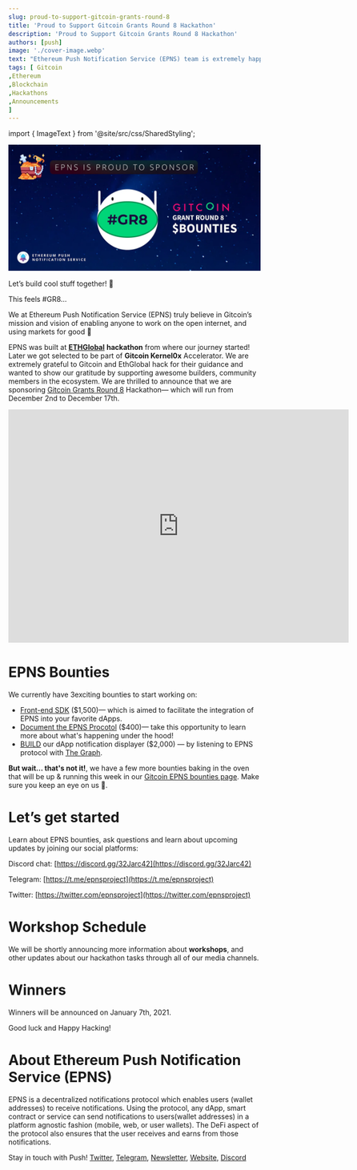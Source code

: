 ```yaml
---
slug: proud-to-support-gitcoin-grants-round-8
title: 'Proud to Support Gitcoin Grants Round 8 Hackathon'
description: 'Proud to Support Gitcoin Grants Round 8 Hackathon'
authors: [push]
image: './cover-image.webp'
text: "Ethereum Push Notification Service (EPNS) team is extremely happy to announce that Vivek Singh has joined EPNS as Advisor."
tags: [ Gitcoin
,Ethereum
,Blockchain
,Hackathons
,Announcements
]
---
```


import { ImageText } from '@site/src/css/SharedStyling';

![Cover Image of Proud to Support Gitcoin Grants Round 8 Hackathon](./cover-image.webp)

<!--truncate-->

Let’s build cool stuff together! 🤖

This feels #GR8…

We at Ethereum Push Notification Service (EPNS) truly believe in Gitcoin’s mission and vision of enabling anyone to work on the open internet, and using markets for good 🙏

EPNS was built at [**ETHGlobal**](https://medium.com/u/3d1733b8e86a?source=post_page-----5a829c357aa--------------------------------) **hackathon** from where our journey started! Later we got selected to be part of **Gitcoin Kernel0x** Accelerator. We are extremely grateful to Gitcoin and EthGlobal hack for their guidance and wanted to show our gratitude by supporting awesome builders, community members in the ecosystem. We are thrilled to announce that we are sponsoring [Gitcoin Grants Round 8](https://gitcoin.co/grants/) Hackathon— which will run from December 2nd to December 17th.

<iframe src="https://cdn.embedly.com/widgets/media.html?type=text%2Fhtml&amp;key=a19fcc184b9711e1b4764040d3dc5c07&amp;schema=twitter&amp;url=https%3A//twitter.com/gitcoin/status/1334250927948242953&amp;image=" allowfullscreen="" frameborder="0" height="466" width="680" title="" class="eo n ff dy bg" scrolling="no"></iframe>

# EPNS Bounties

We currently have 3exciting bounties to start working on:

- [Front-end SDK](https://gitcoin.co/issue/ethereum-push-notification-service/epns-protocol/1/100024360) ($1,500)— which is aimed to facilitate the integration of EPNS into your favorite dApps.
- [Document the EPNS Procotol](https://gitcoin.co/issue/ethereum-push-notification-service/epns-protocol/2/100024361) ($400)— take this opportunity to learn more about what's happening under the hood!
- [BUILD](https://gitcoin.co/issue/ethereum-push-notification-service/epns-protocol/3/100024421) our dApp notification displayer ($2,000) — by listening to EPNS protocol with [The Graph](https://medium.com/u/c2f061b81210?source=post_page-----5a829c357aa--------------------------------).

**But wait… that's not it!**, we have a few more bounties baking in the oven that will be up & running this week in our [Gitcoin EPNS bounties page](https://gitcoin.co/hackathon/gr8/?org=ethereum-push-notification-service). Make sure you keep an eye on us 🧐.

# Let’s get started

Learn about EPNS bounties, ask questions and learn about upcoming updates by joining our social platforms:

Discord chat: [https://discord.gg/32Jarc42](https://discord.gg/32Jarc42)

Telegram: [https://t.me/epnsproject](https://t.me/epnsproject)

Twitter: [https://twitter.com/epnsproject](https://twitter.com/epnsproject)

# Workshop Schedule

We will be shortly announcing more information about **workshops**, and other updates about our hackathon tasks through all of our media channels.

# Winners

Winners will be announced on January 7th, 2021.

Good luck and Happy Hacking!

# About Ethereum Push Notification Service (EPNS)

EPNS is a decentralized notifications protocol which enables users (wallet addresses) to receive notifications. Using the protocol, any dApp, smart contract or service can send notifications to users(wallet addresses) in a platform agnostic fashion (mobile, web, or user wallets). The DeFi aspect of the protocol also ensures that the user receives and earns from those notifications.

Stay in touch with Push! [Twitter](http://x.com/pushprotocol), [Telegram](https://t.me/epnsproject), [Newsletter](https://epns.substack.com/), [Website,](http://epns.io) [Discord](https://discord.gg/32Jarc42)
